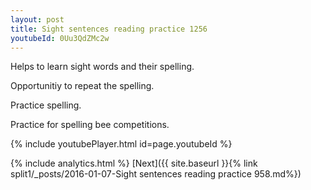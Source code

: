 ```yaml
---
layout: post
title: Sight sentences reading practice 1256
youtubeId: 0Uu3QdZMc2w
---
```

 
 
Helps to learn sight words and their spelling.

Opportunitiy to repeat the spelling. 

Practice spelling. 
 
Practice for spelling bee competitions. 
 
{% include youtubePlayer.html id=page.youtubeId %}
 
 
{% include analytics.html %} 
[Next]({{ site.baseurl }}{% link  split1/_posts/2016-01-07-Sight sentences reading practice 958.md%})
 
